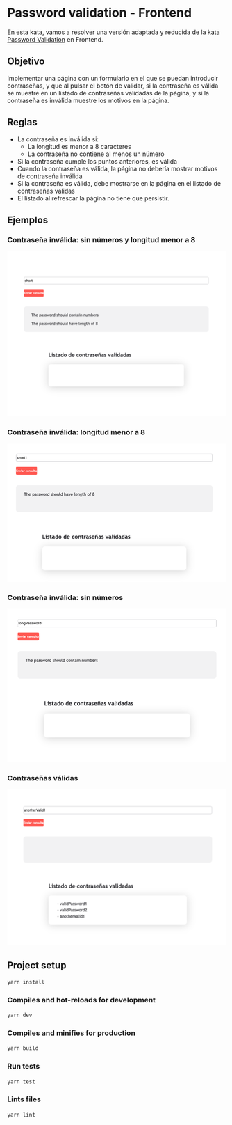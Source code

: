 # Password validation - Frontend
En esta kata, vamos a resolver una versión adaptada y reducida de la kata [Password Validation](https://www.codurance.com/katalyst/password-validation) en Frontend.
## Objetivo
Implementar una página con un formulario en el que se puedan introducir contraseñas, y que al pulsar el botón de validar, si la contraseña es válida se muestre en un listado de contraseñas validadas de la página, y si la contraseña es inválida muestre los motivos en la página.
## Reglas
- La contraseña es inválida si:
  - La longitud es menor a 8 caracteres
  - La contraseña no contiene al menos un número
- Si la contraseña cumple los puntos anteriores, es válida
- Cuando la contraseña es válida, la página no debería mostrar motivos de contraseña inválida
- Si la contraseña es válida, debe mostrarse en la página en el listado de contraseñas válidas
- El listado al refrescar la página no tiene que persistir.
## Ejemplos
### Contraseña inválida: sin números y longitud menor a 8
![Password invalid without number and short](readme-resources/password-invalid-1.png)
### Contraseña inválida: longitud menor a 8
![Password invalid short](readme-resources/password-invalid-2.png)
### Contraseña inválida: sin números
![Password invalid without number](readme-resources/password-invalid-3.png)
### Contraseñas válidas
![Valid passwords](readme-resources/valid-passwords.png)

## Project setup
```bash
yarn install
```

### Compiles and hot-reloads for development
```bash
yarn dev
```

### Compiles and minifies for production
```bash
yarn build
```

### Run tests
```bash
yarn test
```

### Lints files
```bash
yarn lint
```
